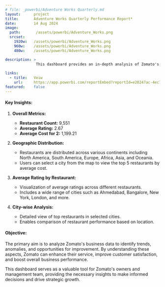 ```yaml
---
# file: _powerbi/Adventure Works Quarterly.md
layout:      project
title:       Adventure Works Quarterly Performance Report*
date:        14 Aug 2024
image:
  path:       /assets/powerbi/Adventure_Works.png
  srcset:
    1920w:   /assets/powerbi/Adventure_Works.png
    960w:    /assets/powerbi/Adventure_Works.png
    480w:    /assets/powerbi/Adventure_Works.png

description: >
              This dashboard provides an in-depth analysis of Zomato's restaurant data, helping to uncover hidden anomalies and accurately judge business performance. It includes key metrics and visualizations that offer insights into restaurant counts, ratings, and average costs across different regions.
  
links:
  - title:   Veiw
    url:     https://app.powerbi.com/reportEmbed?reportId=e20247ac-4ec7-429f-8627-e17c5c66fd09&autoAuth=true&ctid=801585e2-0e6a-4322-a002-e7fc8457bab4
featured:    false
---
```

#### Key Insights:

1.  **Overall Metrics:**
    
    -   **Restaurant Count:** 9,551
    -   **Average Rating:** 2.67
    -   **Average Cost for 2:** 1,199.21
2.  **Geographic Distribution:**
    
    -   Restaurants are distributed across various continents including North America, South America, Europe, Africa, Asia, and Oceania.
    -   Users can select a city from the map to view the top 5 restaurants by average cost.
3.  **Average Rating by Restaurant:**
    
    -   Visualization of average ratings across different restaurants.
    -   Includes a wide range of cities such as Ahmedabad, Bangalore, New York, London, and more.
4.  **City-wise Analysis:**
    
    -   Detailed view of top restaurants in selected cities.
    -   Enables comparison of restaurant performance based on location.

#### Objective:

The primary aim is to analyze Zomato's business data to identify trends, anomalies, and opportunities for improvement. By understanding these aspects, Zomato can enhance their service, improve customer satisfaction, and boost overall business performance.

This dashboard serves as a valuable tool for Zomato's owners and management team, providing the necessary insights to make informed decisions and drive strategic growth.
